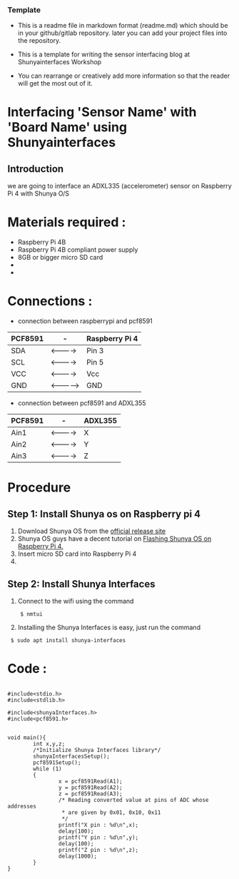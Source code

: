 ### Template

- This is a readme file in markdown format (readme.md) which should be in your github/gitlab repository. later you can add your project files into the repository.

- This is a template for writing the sensor interfacing blog at Shunyainterfaces Workshop 

- You can rearrange or creatively add more information so that the reader will get the most out of it.



# Interfacing 'Sensor Name' with 'Board Name' using Shunyainterfaces

## Introduction

 we are going to interface an ADXL335 (accelerometer) sensor on Raspberry Pi 4 with Shunya O/S




# Materials required :
- Raspberry Pi 4B
- Raspberry Pi 4B compliant power supply
- 8GB or bigger micro SD card
-
- 


# Connections :

- connection between raspberrypi and pcf8591 


| PCF8591 |     -    |Raspberry Pi 4 |
| ------  | ---- |------- |
| SDA     | <---->  | Pin 3 |
| SCL     | <---->  | Pin 5 |
| VCC     | <---->  | Vcc |
| GND     | <-----> | GND |

- connection between  pcf8591 and ADXL355

| PCF8591 |   -      |ADXL355 |
| ------  | ----  |------- |
| Ain1     | <---->  | X |
| Ain2    | <---->  | Y |
| Ain3     | <---->  | Z |



# Procedure 

## Step 1: Install Shunya os on Raspberry pi 4
1. Download Shunya OS from the [official release site](http://shunyaos.org/beta-release/)
2. Shunya OS guys have a decent tutorial on [Flashing Shunya OS on Raspberry Pi 4.](http://docs.shunyaos.org/boards/Raspberry-Pi-4.ht)
3. Insert micro SD card into Raspberry Pi 4
4. 


## Step 2: Install Shunya Interfaces
1. Connect to the wifi using the command
```
    $ nmtui
```
2. Installing the Shunya Interfaces is easy, just run the command  
```   
 $ sudo apt install shunya-interfaces
```




# Code :

```

#include<stdio.h>
#include<stdlib.h>

#include<shunyaInterfaces.h>
#include<pcf8591.h>


void main(){
        int x,y,z;
        /*Initialize Shunya Interfaces library*/
        shunyaInterfacesSetup();
        pcf8591Setup();
        while (1)
        {
                x = pcf8591Read(A1);
                y = pcf8591Read(A2);
                z = pcf8591Read(A3);
                /* Reading converted value at pins of ADC whose addresses 
                 * are given by 0x01, 0x10, 0x11
                 */
                printf("X pin : %d\n",x); 
                delay(100);
                printf("Y pin : %d\n",y); 
                delay(100);
                printf("Z pin : %d\n",z);
                delay(1000);
        }
}

```


 
